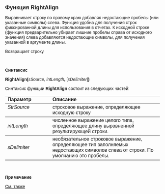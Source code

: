 ﻿<html>
<head>
<title>RightAlign</title>
</head>

<body>

<p><strong><font size="4" face="Arial">Функция RightAlign</font></strong></p>

<p><font face="Arial">Выравнивает строку по правому краю добавляя 
недостающие пробелы (или указанные символы) слева. Функция удобна для получения 
строк фиксированной длины для использования в отчетах. К исходной строке 
(функция предварительно убирает лишние пробелы справа от исходного значения) 
слева добавляются недостающие символы, для получения указанной в аргументе 
длины.</font></p>

<p><font face="Arial">Возвращает строку.</font></p>

<p>&nbsp;</p>

<p><font face="Arial"><b>Синтаксис</b></font></p>

<p><font face="Arial"><strong>RightAlign(</strong><em>sSource, 
intLength</em><strong>,
</strong>[<em>sDelimiter</em>]<strong>)</strong></font></p>

<p><font face="Arial">Синтаксис функции <strong>RightAlign</strong>
состоит из следующих частей:</font></p>

<table border="1" cellPadding="5" cols="2" frame="below" rules="rows">
<TBODY>
  <tr vAlign="top">
    <td class="label" width="29%"><font face="Arial"><b>Параметр</b></font></td>
    <td class="label" width="71%"><font face="Arial"><strong>Описание</strong></font></td>
  </tr>
  <tr vAlign="top">
    <td width="29%"><font face="Arial"><em>StrSource</em></font></td>
    <td width="71%"><font face="Arial">строковое выражение, 
	определяющее исходную строку</font></td>
  </tr>
  <tr>
    <td width="29%"><font face="Arial"><em>intLength</em></font></td>
    <td width="71%"><font face="Arial">численное выражение целого 
	типа, определяющее длину выравненной результирующей строки.</font></td>
  </tr>
  <tr>
    <td width="29%"><font face="Arial"><em>sDelimiter</em></font></td>
    <td width="71%"><font face="Arial">необязательное строковое 
	выражение, определяющее тип заполняемых недостающих символов слева от 
	строки. По умолчанию это пробелы.</font></td>
  </tr>
</table>

<p class="label">&nbsp;</p>

<p class="label"><font face="Arial"><b>Примечание</b></font></p>

<p class="label"><a href="LeftAlign.html"><font face="Arial">См. также</font></a></p>
</body>
</html>

